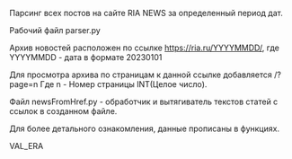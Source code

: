 Парсинг всех постов на сайте RIA NEWS за определенный период дат.

Рабочий файл parser.py

Архив новостей расположен по ссылке 
https://ria.ru/YYYYMMDD/, где YYYYMMDD - дата в формате 20230101

Для просмотра архива по страницам к данной ссылке добавляется /?page=n
Где n - Номер страницы INT(Целое число).

Файл newsFromHref.py - обработчик и вытягиватель текстов статей с ссылок в созданном файле.

Для более детального ознакомления, данные прописаны в функциях.


VAL_ERA
